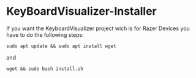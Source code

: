 # KeyBoardVisualizer-Installer

If you want the KeyboardVisualizer project wich is for Razer Devices you have to do the following steps:

```
sudo apt update && sudo apt install wget 
```
and
```
wget && sudo bash install.sh
```
